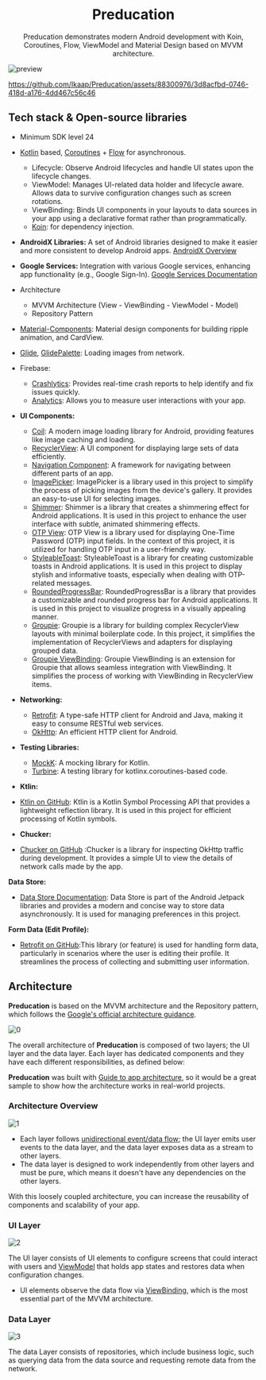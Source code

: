 <h1 align="center">Preducation</h1>

<p align="center">  
Preducation demonstrates modern Android development with Koin, Coroutines, Flow, ViewModel and Material Design based on MVVM architecture.
</p>

[//]: # (</br>)

![preview](https://github.com/Ikaap/Preducation/assets/88300976/f26dab56-583a-40c4-bd71-d7a9f62cc75b)

https://github.com/Ikaap/Preducation/assets/88300976/3d8acfbd-0746-418d-a176-4dd467c56c46


## Tech stack & Open-source libraries

- Minimum SDK level 24
- [Kotlin](https://kotlinlang.org/)
  based, [Coroutines](https://github.com/Kotlin/kotlinx.coroutines) + [Flow](https://kotlin.github.io/kotlinx.coroutines/kotlinx-coroutines-core/kotlinx.coroutines.flow/)
  for asynchronous.
    - Lifecycle: Observe Android lifecycles and handle UI states upon the lifecycle changes.
    - ViewModel: Manages UI-related data holder and lifecycle aware. Allows data to survive
      configuration changes such as screen rotations.
    - ViewBinding: Binds UI components in your layouts to data sources in your app using a
      declarative format rather than programmatically.
    - [Koin](https://github.com/InsertKoinIO/koin): for dependency injection.
- **AndroidX Libraries:** A set of Android libraries designed to make it easier and more consistent
  to develop Android apps. [AndroidX Overview](https://developer.android.com/jetpack/androidx)
- **Google Services:** Integration with various Google services, enhancing app functionality (e.g.,
  Google
  Sign-In). [Google Services Documentation](https://developers.google.com/android/guides/setup)

- Architecture
    - MVVM Architecture (View - ViewBinding - ViewModel - Model)
    - Repository Pattern
- [Material-Components](https://github.com/material-components/material-components-android):
  Material design components for building ripple animation, and CardView.
- [Glide](https://github.com/bumptech/glide), [GlidePalette](https://github.com/florent37/GlidePalette):
  Loading images from network.

- Firebase:
    - [Crashlytics]( https://firebase.google.com/docs/crashlytics): Provides real-time crash reports
      to help identify and fix issues quickly.
    - [Analytics](https://firebase.google.com/docs/analytics): Allows you to measure user
      interactions with your app.

- **UI Components:**
    - [Coil](https://github.com/coil-kt/coil): A modern image loading library for Android, providing
      features like image caching and loading.
    - [RecyclerView](https://developer.android.com/jetpack/androidx/releases/recyclerview): A UI
      component for displaying large sets of data efficiently.
    - [Navigation Component](https://developer.android.com/guide/navigation): A framework for
      navigating between different parts of an app.
    - [ImagePicker](https://github.com/dhaval2404/ImagePicker): ImagePicker is a library used in
      this project to simplify the process of picking images from the device's gallery. It provides
      an easy-to-use UI for selecting images.
    - [Shimmer](https://github.com/facebook/shimmer-android): Shimmer is a library that creates a
      shimmering effect for Android applications. It is used in this project to enhance the user
      interface with subtle, animated shimmering effects.
    - [OTP View](https://github.com/appsfeature/otp-view): OTP View is a library used for displaying
      One-Time Password (OTP) input fields. In the context of this project, it is utilized for
      handling OTP input in a user-friendly way.
    - [StyleableToast](https://github.com/muddz/StyleableToast): StyleableToast is a library for
      creating customizable toasts in Android applications. It is used in this project to display
      stylish and informative toasts, especially when dealing with OTP-related messages.
    - [RoundedProgressBar](https://github.com/MackHartley/RoundedProgressBar): RoundedProgressBar is
      a library that provides a customizable and rounded progress bar for Android applications. It
      is used in this project to visualize progress in a visually appealing manner.
    - [Groupie](https://github.com/lisawray/groupie): Groupie is a library for building complex
      RecyclerView layouts with minimal boilerplate code. In this project, it simplifies the
      implementation of RecyclerViews and adapters for displaying grouped data.
    - [Groupie ViewBinding](https://github.com/lisawray/groupie-viewbinding): Groupie ViewBinding is
      an extension for Groupie that allows seamless integration with ViewBinding. It simplifies the
      process of working with ViewBinding in RecyclerView items.

- **Networking:**
    - [Retrofit](https://github.com/square/retrofit): A type-safe HTTP client for Android and Java,
      making it easy to consume RESTful web services.
    - [OkHttp](https://github.com/square/okhttp): An efficient HTTP client for Android.

- **Testing Libraries:**
    - [MockK](https://github.com/mockk/mockk): A mocking library for Kotlin.
    - [Turbine](https://github.com/cashapp/turbine): A testing library for kotlinx.coroutines-based
      code.

- **Ktlin:**
- [Ktlin on GitHub](https://github.com/google/ksp): Ktlin is a Kotlin Symbol Processing API that
  provides a lightweight reflection library. It is used in this project for efficient processing of
  Kotlin symbols.

- **Chucker:**
- [Chucker on GitHub](https://github.com/ChuckerTeam/chucker) :Chucker is a library for inspecting
  OkHttp traffic during development. It provides a simple UI to view the details of network calls
  made by the app.

**Data Store:**

- [Data Store Documentation](https://developer.android.com/topic/libraries/architecture/datastore):
  Data Store is part of the Android Jetpack libraries and provides a modern and concise way to store
  data asynchronously. It is used for managing preferences in this project.

**Form Data (Edit Profile):**
- [Retrofit on GitHub](https://github.com/square/retrofit):This library (or feature)
  is used for handling form data, particularly in scenarios where the user is editing their profile.
  It streamlines the process of collecting and submitting user information.

## Architecture

**Preducation** is based on the MVVM architecture and the Repository pattern, which follows
the [Google's official architecture guidance](https://developer.android.com/topic/architecture).

![0](https://github.com/Ikaap/Preducation/assets/88300976/d1d30d06-01c5-46ac-b525-e86f5ee0eb0f)

The overall architecture of **Preducation** is composed of two layers; the UI layer and the data
layer. Each layer has dedicated components and they have each different responsibilities, as defined
below:

**Preducation** was built
with [Guide to app architecture](https://developer.android.com/topic/architecture), so it would be a
great sample to show how the architecture works in real-world projects.

### Architecture Overview

![1](https://github.com/Ikaap/Preducation/assets/88300976/87f0c41d-0c12-4584-b866-ea6cf7fd2bc0)

- Each layer
  follows [unidirectional event/data flow](https://developer.android.com/topic/architecture/ui-layer#udf);
  the UI layer emits user events to the data layer, and the data layer exposes data as a stream to
  other layers.
- The data layer is designed to work independently from other layers and must be pure, which means
  it doesn't have any dependencies on the other layers.

With this loosely coupled architecture, you can increase the reusability of components and
scalability of your app.

### UI Layer

![2](https://github.com/Ikaap/Preducation/assets/88300976/93eedd9b-6a9a-4695-8b70-1ce6ad989c1e)

The UI layer consists of UI elements to configure screens that could interact with users
and [ViewModel](https://developer.android.com/topic/libraries/architecture/viewmodel) that holds app
states and restores data when configuration changes.

- UI elements observe the data flow
  via [ViewBinding](https://developer.android.com/topic/libraries/view-binding?hl=id), which is the most
  essential part of the MVVM architecture.

### Data Layer

![3](https://github.com/Ikaap/Preducation/assets/88300976/0b0f2abd-2df1-476e-b762-4957d05f0048)

The data Layer consists of repositories, which include business logic, such as querying data from
the data source and requesting remote data from the network.

